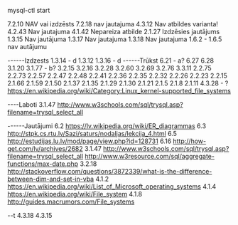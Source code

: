 

mysql-ctl start


7.2.10 NAV vai izdzēsts
7.2.18 nav jautajuma
4.3.12 Nav atbildes varianta!
4.2.43 Nav jautajuma
4.1.42 Nepareiza atbilde
2.1.27 Izdzēsies jautājums
1.3.15 Nav jautājuma
1.3.17 Nav jautajuma
1.3.18 Nav jautajuma
1.6.2 - 1.6.5 nav autājumu

------Izdzests
1.3.14 - d
1.3.12 
1.3.16 - d
------Trūkst
6.21 - a?
6.27
6.28
3.1.20
3.1.77 - b?
3.2.15
3.2.16
3.2.28
3.2.60
3.2.69
3.2.76
3.3.11
2.2.75
2.2.73
2.2.57
2.2.47
2.2.48
2.2.41
2.2.36
2.2.35
2.2.32
2.2.26
2.2.23
2.2.15
2.1.66
2.1.59
2.1.50
2.1.37
2.1.35
2.1.29
2.1.30
2.1.21
2.1.5
2.1.8
2.1.11
4.3.28 - ? https://en.wikipedia.org/wiki/Category:Linux_kernel-supported_file_systems

----Laboti
3.1.47 http://www.w3schools.com/sql/trysql.asp?filename=trysql_select_all





------Jautājumi
6.2 https://lv.wikipedia.org/wiki/ER_diagrammas
6.3 http://stpk.cs.rtu.lv/Sazi/saturs/nodaljas/lekcija_4.html
6.5 http://estudijas.lu.lv/mod/page/view.php?id=128731
6.16 http://how-get.com/lv/archives/2682
3.1.47 http://www.w3schools.com/sql/trysql.asp?filename=trysql_select_all
       http://www.w3resource.com/sql/aggregate-functions/max-date.php
3.2.18 http://stackoverflow.com/questions/3872339/what-is-the-difference-between-dim-and-set-in-vba
4.1.2 https://en.wikipedia.org/wiki/List_of_Microsoft_operating_systems
4.1.4 https://en.wikipedia.org/wiki/File_system
4.1.8 http://guides.macrumors.com/File_systems


--t
4.3.18
4.3.15

